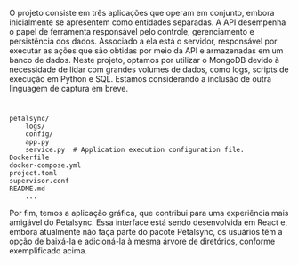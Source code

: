 O projeto consiste em três aplicações que operam em conjunto, embora inicialmente se apresentem como entidades separadas. A API desempenha o papel de ferramenta responsável pelo controle, gerenciamento e persistência dos dados. Associado a ela está o servidor, responsável por executar as ações que são obtidas por meio da API e armazenadas em um banco de dados. Neste projeto, optamos por utilizar o MongoDB devido à necessidade de lidar com grandes volumes de dados, como logs, scripts de execução em Python e SQL. Estamos considerando a inclusão de outra linguagem de captura em breve.

# 
    petalsync/
        logs/
        config/
        app.py
        service.py  # Application execution configuration file.
    Dockerfile
    docker-compose.yml
    project.toml
    supervisor.conf
    README.md
        ...

Por fim, temos a aplicação gráfica, que contribui para uma experiência mais amigável do Petalsync. Essa interface está sendo desenvolvida em React e, embora atualmente não faça parte do pacote Petalsync, os usuários têm a opção de baixá-la e adicioná-la à mesma árvore de diretórios, conforme exemplificado acima.